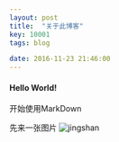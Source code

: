 ```yaml
---
layout: post
title:  "关于此博客"
key: 10001
tags: blog

date: 2016-11-23 21:46:00
---
```


#### Hello World!
开始使用MarkDown

先来一张图片
![jingshan]({{site.url}}res/pic/jingshan.jpg)
